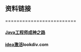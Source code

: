 ## 资料链接
=========================
   
   
#### [Java工程师成神之路](https://github.com/hollischuang/toBeTopJavaer)  
#### [idea激活](http://lookdiv.com)lookdiv.com
